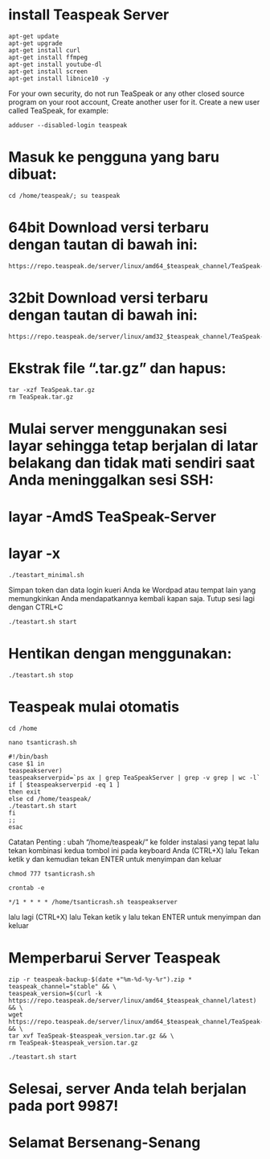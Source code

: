 # install Teaspeak Server
```
apt-get update
apt-get upgrade
apt-get install curl
apt-get install ffmpeg
apt-get install youtube-dl
apt-get install screen
apt-get install libnice10 -y
```
For your own security, do not run TeaSpeak or any other closed source program on your root account,
Create another user for it.
Create a new user called TeaSpeak, for example:

```
adduser --disabled-login teaspeak
```
# Masuk ke pengguna yang baru dibuat:
```
cd /home/teaspeak/; su teaspeak
```
# 64bit Download versi terbaru dengan tautan di bawah ini:
```
https://repo.teaspeak.de/server/linux/amd64_$teaspeak_channel/TeaSpeak-$teaspeak_version.tar.gz
```
# 32bit Download versi terbaru dengan tautan di bawah ini:
```
https://repo.teaspeak.de/server/linux/amd32_$teaspeak_channel/TeaSpeak-$teaspeak_version.tar.gz
```
# Ekstrak file “.tar.gz” dan hapus:
```
tar -xzf TeaSpeak.tar.gz
rm TeaSpeak.tar.gz
```
# Mulai server menggunakan sesi layar sehingga tetap berjalan di latar belakang dan tidak mati sendiri saat Anda meninggalkan sesi SSH:
# layar -AmdS TeaSpeak-Server
# layar -x
```
./teastart_minimal.sh
```
Simpan token dan data login kueri Anda ke Wordpad atau tempat lain yang memungkinkan Anda mendapatkannya kembali kapan saja. Tutup sesi lagi dengan CTRL+C
```
./teastart.sh start
```
# Hentikan dengan menggunakan:
```
./teastart.sh stop
```
# Teaspeak mulai otomatis
```
cd /home
```
```
nano tsanticrash.sh
```
```
#!/bin/bash
case $1 in
teaspeakserver)
teaspeakserverpid=`ps ax | grep TeaSpeakServer | grep -v grep | wc -l`
if [ $teaspeakserverpid -eq 1 ]
then exit
else cd /home/teaspeak/
./teastart.sh start
fi
;;
esac
```
Catatan Penting : ubah “/home/teaspeak/” ke folder instalasi yang tepat lalu tekan kombinasi kedua tombol ini pada keyboard Anda (CTRL+X) lalu Tekan ketik y dan kemudian tekan ENTER untuk menyimpan dan keluar
```
chmod 777 tsanticrash.sh
```
```
crontab -e
```
```
*/1 * * * * /home/tsanticrash.sh teaspeakserver
```
lalu lagi (CTRL+X) lalu Tekan ketik y lalu tekan ENTER untuk menyimpan dan keluar
# Memperbarui Server Teaspeak
```
zip -r teaspeak-backup-$(date +"%m-%d-%y-%r").zip *
teaspeak_channel="stable" && \
teaspeak_version=$(curl -k https://repo.teaspeak.de/server/linux/amd64_$teaspeak_channel/latest) && \
wget https://repo.teaspeak.de/server/linux/amd64_$teaspeak_channel/TeaSpeak-$teaspeak_version.tar.gz && \
tar xvf TeaSpeak-$teaspeak_version.tar.gz && \
rm TeaSpeak-$teaspeak_version.tar.gz
```
```
./teastart.sh start
```
# Selesai, server Anda telah berjalan pada port 9987!
# Selamat Bersenang-Senang
